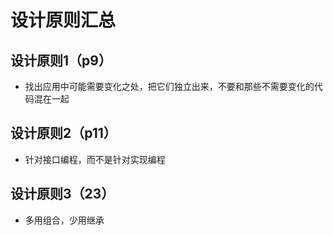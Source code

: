 # 设计原则汇总

## 设计原则1（p9）
- 找出应用中可能需要变化之处，把它们独立出来，不要和那些不需要变化的代码混在一起

## 设计原则2（p11）
- 针对接口编程，而不是针对实现编程

## 设计原则3（23）
- 多用组合，少用继承

